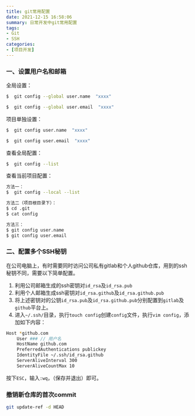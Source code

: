 ```yaml
---
title: git常用配置
date: 2021-12-15 16:58:06
summary: 日常开发中git常用配置
tags:
- Git
- SSH
categories:
- [项目开发]
---
```

### 一、设置用户名和邮箱
全局设置：
```bash
$  git config --global user.name  "xxxx"

$  git config --global user.email  "xxxx"
```

项目单独设置：
```bash
$  git config user.name  "xxxx"

$  git config user.email  "xxxx"
```

查看全局配置：
```bash
$  git config --list
```

查看当前项目配置：
```bash
方法一：
$  git config --local --list

方法二（项目根目录下）：
$ cd .git
$ cat config

方法三：
$ git config user.name 
$ git config user.email
```

### 二、配置多个SSH秘钥
在公司电脑上，有时需要同时访问公司私有gitlab和个人github仓库，用到的ssh秘钥不同，需要以下简单配置。  
1. 利用公司邮箱生成的ssh密钥对`id_rsa`及`id_rsa.pub`
2. 利用个人邮箱生成ssh密钥对`id_rsa.github`及`id_rsa.github.pub`
3. 将上述密钥对的公钥`id_rsa.pub`及`id_rsa.github.pub`分别配置到`gitlab`及`github`平台上。
4. 进入`~/.ssh/`目录，执行`touch config`创建`config`文件，执行`vim config`，添加如下内容：
``` bash
Host *github.com
    User ### // 用户名
    HostName github.com
    PreferredAuthentications publickey
    IdentityFile ~/.ssh/id_rsa.github
    ServerAliveInterval 300
    ServerAliveCountMax 10

```
按下`ESC`，输入`:wq`，（保存并退出）即可。

### 撤销新仓库的首次commit
```bash
git update-ref -d HEAD
```